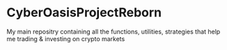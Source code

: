 # CyberOasisProjectReborn
My main repositry containing all the functions, utilities, strategies that help me trading & investing on crypto markets
